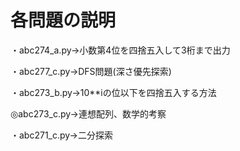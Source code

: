 # 各問題の説明

・abc274_a.py→小数第4位を四捨五入して3桁まで出力

・abc277_c.py→DFS問題(深さ優先探索)

・abc273_b.py→10**iの位以下を四捨五入する方法

◎abc273_c.py→連想配列、数学的考察

・abc271_c.py→二分探索